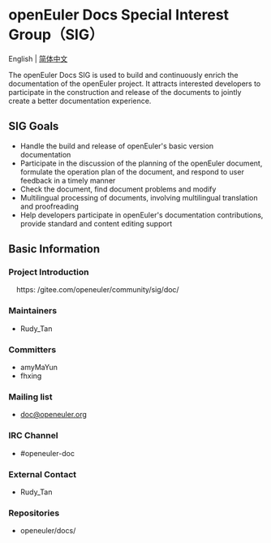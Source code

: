 
# openEuler Docs Special Interest Group（SIG）
English | [简体中文](./sig-template_cn.md)

The openEuler Docs SIG is used to build and continuously enrich the documentation of the openEuler project. It attracts interested developers to participate in the construction and release of the documents to jointly create a better documentation experience.


## SIG Goals

- Handle the build and release of openEuler's basic version documentation
- Participate in the discussion of the planning of the openEuler document, formulate the operation plan of the document, and respond to user feedback in a timely manner
- Check the document, find document problems and modify
- Multilingual processing of documents, involving multilingual translation and proofreading
- Help developers participate in openEuler's documentation contributions, provide standard and content editing support


## Basic Information

### Project Introduction
    https: /gitee.com/openeuler/community/sig/doc/

### Maintainers
- Rudy_Tan

### Committers
- amyMaYun
- fhxing

### Mailing list
- doc@openeuler.org

### IRC Channel
- #openeuler-doc

### External Contact
- Rudy_Tan 

### Repositories 
- openeuler/docs/
